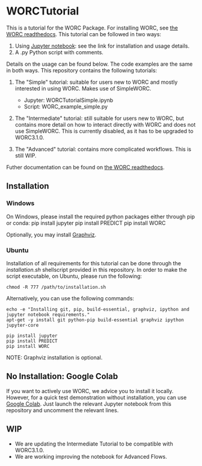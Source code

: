 # WORCTutorial
This is a tutorial for the WORC Package. For installing WORC, see
[the WORC readthedocs](https://worc.readthedocs.io/en/latest/static/quick_start.html#installation).
This tutorial can be followed in two ways:
1. Using [Jupyter notebook](http://jupyter.org/install): see the link for installation and usage details.
2. A .py Python script with comments.

Details on the usage can be found below. The code examples are the same in both
ways. This repository contains the following tutorials:

1. The "Simple" tutorial: suitable for users new to WORC and mostly interested in using WORC.
   Makes use of SimpleWORC.

    * Jupyter: WORCTutorialSimple.ipynb
    * Script: WORC_example_simple.py

2. The "Intermediate" tutorial: still suitable for users new to WORC, but
  contains more detail on how to interact directly with WORC and does not use
  SimpleWORC. This is currently disabled, as it has to be upgraded to WORC3.1.0.

3. The "Advanced" tutorial: contains more complicated workflows. This is still WIP.

Futher documentation can be found on [the WORC readthedocs](https://worc.readthedocs.io/).

## Installation

### Windows
On Windows, please install the required python packages either through pip or conda:
    pip install jupyter
    pip install PREDICT
    pip install WORC

Optionally, you may install [Graphviz](http://www.graphviz.org/).

### Ubuntu
Installation of all requirements for this tutorial can be done through the
*installation.sh* shellscript provided in this repository. In order to make
the script executable, on Ubuntu, please run the following:

    chmod -R 777 /path/to/installation.sh

Alternatively, you can use the following commands:

    echo -e "Installing git, pip, build-essential, graphviz, ipython and jupyter notebook requirements."
    apt-get -y install git python-pip build-essential graphviz ipython jupyter-core

    pip install jupyter
    pip install PREDICT
    pip install WORC

NOTE: Graphviz installation is optional.

## No Installation: Google Colab

If you want to actively use WORC, we advice you to install it locally. However,
for a quick test demonstration without installation, you can use [Google Colab](https://colab.research.google.com/).
Just launch the relevant Jupyter notebook from this repository and uncomment the relevant lines.

## WIP
- We are updating the Intermediate Tutorial to be compatible with WORC3.1.0.
- We are working improving the notebook for Advanced Flows.
